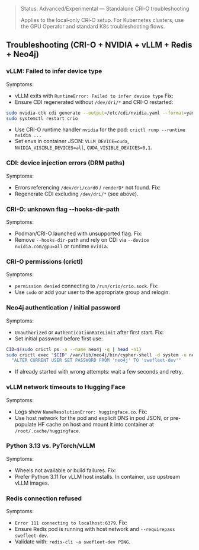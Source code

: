 > Status: Advanced/Experimental — Standalone CRI‑O troubleshooting
>
> Applies to the local‑only CRI‑O setup. For Kubernetes clusters, use the GPU Operator and standard K8s troubleshooting flows.

## Troubleshooting (CRI-O + NVIDIA + vLLM + Redis + Neo4j)

### vLLM: Failed to infer device type
Symptoms:
- vLLM exits with `RuntimeError: Failed to infer device type`
Fix:
- Ensure CDI regenerated without `/dev/dri/*` and CRI-O restarted:
```bash
sudo nvidia-ctk cdi generate --output=/etc/cdi/nvidia.yaml --format=yaml --csv.ignore-pattern '/dev/dri/.*'
sudo systemctl restart crio
```
- Use CRI-O runtime handler `nvidia` for the pod: `crictl runp --runtime nvidia ...`
- Set envs in container JSON: `VLLM_DEVICE=cuda`, `NVIDIA_VISIBLE_DEVICES=all`, `CUDA_VISIBLE_DEVICES=0,1`.

### CDI: device injection errors (DRM paths)
Symptoms:
- Errors referencing `/dev/dri/card0` / `renderD*` not found.
Fix:
- Regenerate CDI excluding `/dev/dri/*` (see above).

### CRI-O: unknown flag --hooks-dir-path
Symptoms:
- Podman/CRI-O launched with unsupported flag.
Fix:
- Remove `--hooks-dir-path` and rely on CDI via `--device nvidia.com/gpu=all` or runtime `nvidia`.

### CRI-O permissions (crictl)
Symptoms:
- `permission denied` connecting to `/run/crio/crio.sock`.
Fix:
- Use `sudo` or add your user to the appropriate group and relogin.

### Neo4j authentication / initial password
Symptoms:
- `Unauthorized` or `AuthenticationRateLimit` after first start.
Fix:
- Set initial password before first use:
```bash
CID=$(sudo crictl ps -a --name neo4j -q | head -n1)
sudo crictl exec "$CID" /var/lib/neo4j/bin/cypher-shell -d system -u neo4j -p neo4j \
  "ALTER CURRENT USER SET PASSWORD FROM 'neo4j' TO 'swefleet-dev'"
```
- If already started with wrong attempts: wait a few seconds and retry.

### vLLM network timeouts to Hugging Face
Symptoms:
- Logs show `NameResolutionError: huggingface.co`.
Fix:
- Use host network for the pod and explicit DNS in pod JSON, or pre-populate HF cache on host and mount it into container at `/root/.cache/huggingface`.

### Python 3.13 vs. PyTorch/vLLM
Symptoms:
- Wheels not available or build failures.
Fix:
- Prefer Python 3.11 for vLLM host installs. In container, use upstream vLLM images.

### Redis connection refused
Symptoms:
- `Error 111 connecting to localhost:6379`.
Fix:
- Ensure Redis pod is running with host network and `--requirepass swefleet-dev`.
- Validate with: `redis-cli -a swefleet-dev PING`.


